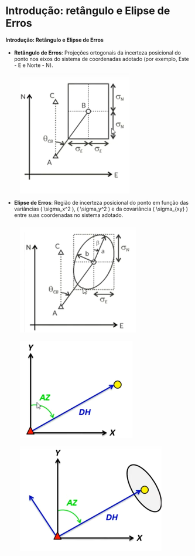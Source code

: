 # Introdução: retângulo e Elipse de Erros

#### Introdução: Retângulo e Elipse de Erros

* **Retângulo de Erros**: Projeções ortogonais da incerteza posicional do ponto nos eixos do sistema de coordenadas adotado (por exemplo, Este - E e Norte - N).

<figure><img src="../.gitbook/assets/image (1) (1) (1) (1) (1) (1) (1).png" alt=""><figcaption></figcaption></figure>

* **Elipse de Erros**: Região de incerteza posicional do ponto em função das variâncias ( \sigma\_x^2 ), ( \sigma\_y^2 ) e da covariância ( \sigma\_{xy} ) entre suas coordenadas no sistema adotado.

####

<figure><img src="../.gitbook/assets/image (1) (1) (1) (1) (1) (1) (1) (1).png" alt=""><figcaption></figcaption></figure>

####

<figure><img src="../.gitbook/assets/image (2) (1) (1) (1) (1) (1) (1).png" alt=""><figcaption></figcaption></figure>

<figure><img src="../.gitbook/assets/image (3) (1) (1) (1) (1).png" alt=""><figcaption></figcaption></figure>
